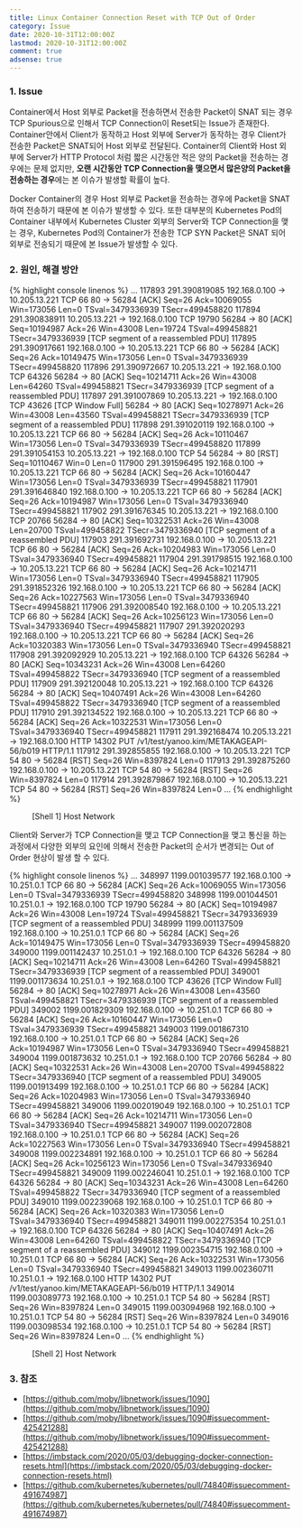 ```yaml
---
title: Linux Container Connection Reset with TCP Out of Order
category: Issue
date: 2020-10-31T12:00:00Z
lastmod: 2020-10-31T12:00:00Z
comment: true
adsense: true
---
```


### 1. Issue

Container에서 Host 외부로 Packet을 전송하면서 전송한 Packet이 SNAT 되는 경우 TCP Spurious으로 인해서 TCP Connection이 Reset되는 Issue가 존재한다. Container안에서 Client가 동작하고 Host 외부에 Server가 동작하는 경우 Client가 전송한 Packet은 SNAT되어 Host 외부로 전달된다. Container의 Client와 Host 외부에 Server가 HTTP Protocol 처럼 짧은 시간동안 적은 양의 Packet을 전송하는 경우에는 문제 없지만, **오랜 시간동안 TCP Connection을 맺으면서 많은양의 Packet을 전송하는 경우**에는 본 이슈가 발생할 확률이 높다.

Docker Container의 경우 Host 외부로 Packet을 전송하는 경우에 Packet을 SNAT하여 전송하기 때문에 본 이슈가 발생할 수 있다. 또한 대부분의 Kubernetes Pod의 Container 내부에서 Kubernetes Cluster 외부의 Server와 TCP Connection을 맺는 경우, Kubernetes Pod의 Container가 전송한 TCP SYN Packet은 SNAT 되어 외부로 전송되기 때문에 본 Issue가 발생할 수 있다.

### 2. 원인, 해결 방안

{% highlight console linenos %}
...
117893 291.390819085 192.168.0.100 → 10.205.13.221 TCP 66 80 → 56284 [ACK] Seq=26 Ack=10069055 Win=173056 Len=0 TSval=3479336939 TSecr=499458820
117894 291.390838911 10.205.13.221 → 192.168.0.100 TCP 19790 56284 → 80 [ACK] Seq=10194987 Ack=26 Win=43008 Len=19724 TSval=499458821 TSecr=3479336939 [TCP segment of a reassembled PDU]
117895 291.390917661 192.168.0.100 → 10.205.13.221 TCP 66 80 → 56284 [ACK] Seq=26 Ack=10149475 Win=173056 Len=0 TSval=3479336939 TSecr=499458820
117896 291.390972667 10.205.13.221 → 192.168.0.100 TCP 64326 56284 → 80 [ACK] Seq=10214711 Ack=26 Win=43008 Len=64260 TSval=499458821 TSecr=3479336939 [TCP segment of a reassembled PDU]
117897 291.391007869 10.205.13.221 → 192.168.0.100 TCP 43626 [TCP Window Full] 56284 → 80 [ACK] Seq=10278971 Ack=26 Win=43008 Len=43560 TSval=499458821 TSecr=3479336939 [TCP segment of a reassembled PDU]
117898 291.391020119 192.168.0.100 → 10.205.13.221 TCP 66 80 → 56284 [ACK] Seq=26 Ack=10110467 Win=173056 Len=0 TSval=3479336939 TSecr=499458820
117899 291.391054153 10.205.13.221 → 192.168.0.100 TCP 54 56284 → 80 [RST] Seq=10110467 Win=0 Len=0
117900 291.391596495 192.168.0.100 → 10.205.13.221 TCP 66 80 → 56284 [ACK] Seq=26 Ack=10160447 Win=173056 Len=0 TSval=3479336939 TSecr=499458821
117901 291.391646840 192.168.0.100 → 10.205.13.221 TCP 66 80 → 56284 [ACK] Seq=26 Ack=10194987 Win=173056 Len=0 TSval=3479336940 TSecr=499458821
117902 291.391676345 10.205.13.221 → 192.168.0.100 TCP 20766 56284 → 80 [ACK] Seq=10322531 Ack=26 Win=43008 Len=20700 TSval=499458822 TSecr=3479336940 [TCP segment of a reassembled PDU]
117903 291.391692731 192.168.0.100 → 10.205.13.221 TCP 66 80 → 56284 [ACK] Seq=26 Ack=10204983 Win=173056 Len=0 TSval=3479336940 TSecr=499458821
117904 291.391798515 192.168.0.100 → 10.205.13.221 TCP 66 80 → 56284 [ACK] Seq=26 Ack=10214711 Win=173056 Len=0 TSval=3479336940 TSecr=499458821
117905 291.391852326 192.168.0.100 → 10.205.13.221 TCP 66 80 → 56284 [ACK] Seq=26 Ack=10227563 Win=173056 Len=0 TSval=3479336940 TSecr=499458821
117906 291.392008540 192.168.0.100 → 10.205.13.221 TCP 66 80 → 56284 [ACK] Seq=26 Ack=10256123 Win=173056 Len=0 TSval=3479336940 TSecr=499458821
117907 291.392020293 192.168.0.100 → 10.205.13.221 TCP 66 80 → 56284 [ACK] Seq=26 Ack=10320383 Win=173056 Len=0 TSval=3479336940 TSecr=499458821
117908 291.392092929 10.205.13.221 → 192.168.0.100 TCP 64326 56284 → 80 [ACK] Seq=10343231 Ack=26 Win=43008 Len=64260 TSval=499458822 TSecr=3479336940 [TCP segment of a reassembled PDU]
117909 291.392120048 10.205.13.221 → 192.168.0.100 TCP 64326 56284 → 80 [ACK] Seq=10407491 Ack=26 Win=43008 Len=64260 TSval=499458822 TSecr=3479336940 [TCP segment of a reassembled PDU]
117910 291.392134522 192.168.0.100 → 10.205.13.221 TCP 66 80 → 56284 [ACK] Seq=26 Ack=10322531 Win=173056 Len=0 TSval=3479336940 TSecr=499458821
117911 291.392168474 10.205.13.221 → 192.168.0.100 HTTP 14302 PUT /v1/test/yanoo.kim/METAKAGEAPI-56/b019 HTTP/1.1
117912 291.392855855 192.168.0.100 → 10.205.13.221 TCP 54 80 → 56284 [RST] Seq=26 Win=8397824 Len=0
117913 291.392875260 192.168.0.100 → 10.205.13.221 TCP 54 80 → 56284 [RST] Seq=26 Win=8397824 Len=0
117914 291.392879867 192.168.0.100 → 10.205.13.221 TCP 54 80 → 56284 [RST] Seq=26 Win=8397824 Len=0
...
{% endhighlight %}
<figure>
<figcaption class="caption">[Shell 1] Host Network</figcaption>
</figure>

Client와 Server가 TCP Connection을 맺고 TCP Connection을 맺고 통신을 하는 과정에서 다양한 외부의 요인에 의해서 전송한 Packet의 순서가 변경되는 Out of Order 현상이 발생 할 수 있다. 

{% highlight console linenos %}
...
348997 1199.001039577 192.168.0.100 → 10.251.0.1   TCP 66 80 → 56284 [ACK] Seq=26 Ack=10069055 Win=173056 Len=0 TSval=3479336939 TSecr=499458820
348998 1199.001044501   10.251.0.1 → 192.168.0.100 TCP 19790 56284 → 80 [ACK] Seq=10194987 Ack=26 Win=43008 Len=19724 TSval=499458821 TSecr=3479336939 [TCP segment of a reassembled PDU]
348999 1199.001137509 192.168.0.100 → 10.251.0.1   TCP 66 80 → 56284 [ACK] Seq=26 Ack=10149475 Win=173056 Len=0 TSval=3479336939 TSecr=499458820
349000 1199.001142437   10.251.0.1 → 192.168.0.100 TCP 64326 56284 → 80 [ACK] Seq=10214711 Ack=26 Win=43008 Len=64260 TSval=499458821 TSecr=3479336939 [TCP segment of a reassembled PDU]
349001 1199.001173634   10.251.0.1 → 192.168.0.100 TCP 43626 [TCP Window Full] 56284 → 80 [ACK] Seq=10278971 Ack=26 Win=43008 Len=43560 TSval=499458821 TSecr=3479336939 [TCP segment of a reassembled PDU]
349002 1199.001829309 192.168.0.100 → 10.251.0.1   TCP 66 80 → 56284 [ACK] Seq=26 Ack=10160447 Win=173056 Len=0 TSval=3479336939 TSecr=499458821
349003 1199.001867310 192.168.0.100 → 10.251.0.1   TCP 66 80 → 56284 [ACK] Seq=26 Ack=10194987 Win=173056 Len=0 TSval=3479336940 TSecr=499458821
349004 1199.001873632   10.251.0.1 → 192.168.0.100 TCP 20766 56284 → 80 [ACK] Seq=10322531 Ack=26 Win=43008 Len=20700 TSval=499458822 TSecr=3479336940 [TCP segment of a reassembled PDU]
349005 1199.001913499 192.168.0.100 → 10.251.0.1   TCP 66 80 → 56284 [ACK] Seq=26 Ack=10204983 Win=173056 Len=0 TSval=3479336940 TSecr=499458821
349006 1199.002019049 192.168.0.100 → 10.251.0.1   TCP 66 80 → 56284 [ACK] Seq=26 Ack=10214711 Win=173056 Len=0 TSval=3479336940 TSecr=499458821
349007 1199.002072808 192.168.0.100 → 10.251.0.1   TCP 66 80 → 56284 [ACK] Seq=26 Ack=10227563 Win=173056 Len=0 TSval=3479336940 TSecr=499458821
349008 1199.002234891 192.168.0.100 → 10.251.0.1   TCP 66 80 → 56284 [ACK] Seq=26 Ack=10256123 Win=173056 Len=0 TSval=3479336940 TSecr=499458821
349009 1199.002246041   10.251.0.1 → 192.168.0.100 TCP 64326 56284 → 80 [ACK] Seq=10343231 Ack=26 Win=43008 Len=64260 TSval=499458822 TSecr=3479336940 [TCP segment of a reassembled PDU]
349010 1199.002239068 192.168.0.100 → 10.251.0.1   TCP 66 80 → 56284 [ACK] Seq=26 Ack=10320383 Win=173056 Len=0 TSval=3479336940 TSecr=499458821
349011 1199.002275354   10.251.0.1 → 192.168.0.100 TCP 64326 56284 → 80 [ACK] Seq=10407491 Ack=26 Win=43008 Len=64260 TSval=499458822 TSecr=3479336940 [TCP segment of a reassembled PDU]
349012 1199.002354715 192.168.0.100 → 10.251.0.1   TCP 66 80 → 56284 [ACK] Seq=26 Ack=10322531 Win=173056 Len=0 TSval=3479336940 TSecr=499458821
349013 1199.002360711   10.251.0.1 → 192.168.0.100 HTTP 14302 PUT /v1/test/yanoo.kim/METAKAGEAPI-56/b019 HTTP/1.1
349014 1199.003089773 192.168.0.100 → 10.251.0.1   TCP 54 80 → 56284 [RST] Seq=26 Win=8397824 Len=0
349015 1199.003094968 192.168.0.100 → 10.251.0.1   TCP 54 80 → 56284 [RST] Seq=26 Win=8397824 Len=0
349016 1199.003098534 192.168.0.100 → 10.251.0.1   TCP 54 80 → 56284 [RST] Seq=26 Win=8397824 Len=0
...
{% endhighlight %}
<figure>
<figcaption class="caption">[Shell 2] Host Network</figcaption>
</figure>

### 3. 참조

* [https://github.com/moby/libnetwork/issues/1090](https://github.com/moby/libnetwork/issues/1090)
* [https://github.com/moby/libnetwork/issues/1090#issuecomment-425421288](https://github.com/moby/libnetwork/issues/1090#issuecomment-425421288)
* [https://imbstack.com/2020/05/03/debugging-docker-connection-resets.html](https://imbstack.com/2020/05/03/debugging-docker-connection-resets.html)
* [https://github.com/kubernetes/kubernetes/pull/74840#issuecomment-491674987](https://github.com/kubernetes/kubernetes/pull/74840#issuecomment-491674987)
